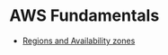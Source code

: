 # AWS Fundamentals
* [Regions and Availability zones](https://github.com/nikhilvkn/aws/wiki/regions-and-availability-zones)

